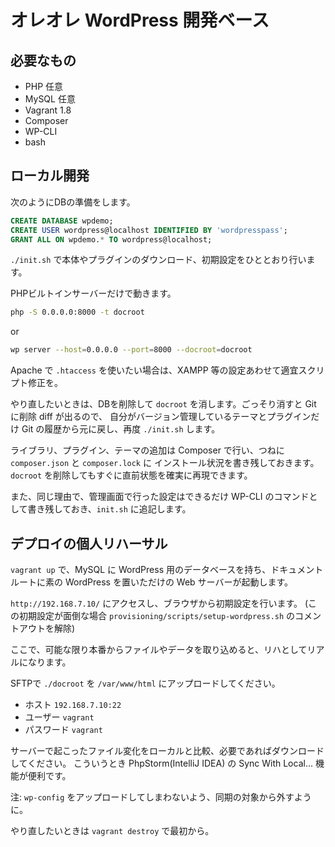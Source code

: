 オレオレ WordPress 開発ベース
===========================

## 必要なもの

- PHP 任意
- MySQL 任意
- Vagrant 1.8
- Composer
- WP-CLI
- bash

## ローカル開発

次のようにDBの準備をします。

```sql
CREATE DATABASE wpdemo;
CREATE USER wordpress@localhost IDENTIFIED BY 'wordpresspass';
GRANT ALL ON wpdemo.* TO wordpress@localhost;
```

`./init.sh` で本体やプラグインのダウンロード、初期設定をひととおり行います。

PHPビルトインサーバーだけで動きます。

```bash
php -S 0.0.0.0:8000 -t docroot
```

or 

```bash
wp server --host=0.0.0.0 --port=8000 --docroot=docroot
```

Apache で `.htaccess` を使いたい場合は、XAMPP 等の設定あわせて適宜スクリプト修正を。

やり直したいときは、DBを削除して `docroot` を消します。ごっそり消すと Git に削除 diff が出るので、
自分がバージョン管理しているテーマとプラグインだけ Git の履歴から元に戻し、再度 `./init.sh` します。

ライブラリ、プラグイン、テーマの追加は Composer で行い、つねに `composer.json` と `composer.lock` に
インストール状況を書き残しておきます。`docroot` を削除してもすぐに直前状態を確実に再現できます。

また、同じ理由で、管理画面で行った設定はできるだけ WP-CLI のコマンドとして書き残しておき、`init.sh` に追記します。

## デプロイの個人リハーサル

`vagrant up` で、MySQL に WordPress 用のデータベースを持ち、ドキュメントルートに素の WordPress を置いただけの Web サーバーが起動します。

`http://192.168.7.10/` にアクセスし、ブラウザから初期設定を行います。
(この初期設定が面倒な場合 `provisioning/scripts/setup-wordpress.sh` のコメントアウトを解除)

ここで、可能な限り本番からファイルやデータを取り込めると、リハとしてリアルになります。

SFTPで `./docroot` を `/var/www/html` にアップロードしてください。

- ホスト `192.168.7.10:22`
- ユーザー `vagrant`
- パスワード `vagrant`

サーバーで起こったファイル変化をローカルと比較、必要であればダウンロードしてください。
こういうとき PhpStorm(IntelliJ IDEA) の Sync With Local... 機能が便利です。

注: `wp-config` をアップロードしてしまわないよう、同期の対象から外すように。

やり直したいときは `vagrant destroy` で最初から。

